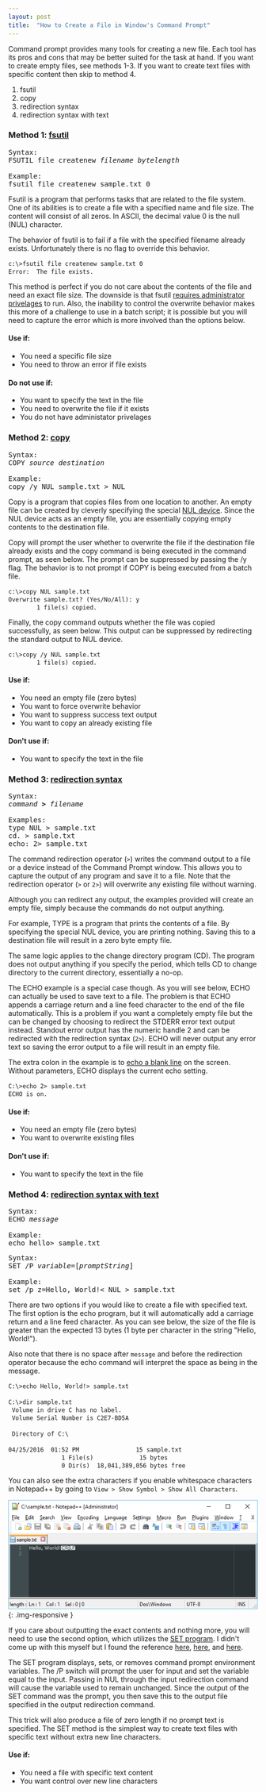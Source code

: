 ```yaml
---
layout: post
title:  "How to Create a File in Window's Command Prompt"
---
```

Command prompt provides many tools for creating a new file. Each tool has its pros and cons that may be better suited for the task at hand. If you want to create empty files, see methods 1-3. If you want to create text files with specific content then skip to method 4.

1. fsutil
2. copy
3. redirection syntax
4. redirection syntax with text

### Method 1: [fsutil](https://technet.microsoft.com/en-us/library/cc788058.aspx)
<pre>
Syntax:
FSUTIL file createnew <i>filename</i> <i>bytelength</i>

Example: 
fsutil file createnew sample.txt 0
</pre>

Fsutil is a program that performs tasks that are related to the file system. One of its abilities is to create a file with a specified name and file size. The content will consist of all zeros. In ASCII, the decimal value 0 is the null (NUL) character.

The behavior of fsutil is to fail if a file with the specified filename already exists. Unfortunately there is no flag to override this behavior.

	c:\>fsutil file createnew sample.txt 0
	Error:  The file exists.

This method is perfect if you do not care about the contents of the file and need an exact file size. The downside is that fsutil [requires administrator privelages](https://technet.microsoft.com/en-us/library/cc753059.aspx) to run. Also, the inability to control the overwrite behavior makes this more of a challenge to use in a batch script; it is possible but you will need to capture the error which is more involved than the options below.

#### Use if:

* You need a specific file size
* You need to throw an error if file exists

#### Do not use if:

* You want to specify the text in the file
* You need to overwrite the file if it exists
* You do not have administator privelages


### Method 2: [copy](https://technet.microsoft.com/en-us/library/bb490886.aspx)

<pre>
Syntax:
COPY <i>source</i> <i>destination</i>

Example:
copy /y NUL sample.txt > NUL
</pre>

Copy is a program that copies files from one location to another. An empty file can be created by cleverly specifying the special [NUL device](http://ss64.com/nt/nul.html). Since the NUL device acts as an empty file, you are essentially copying empty contents to the destination file.

Copy will prompt the user whether to overwrite the file if the destination file already exists and the copy command is being executed in the command prompt, as seen below. The prompt can be suppressed by passing the /y flag. The behavior is to not prompt if COPY is being executed from a batch file.

	c:\>copy NUL sample.txt
	Overwrite sample.txt? (Yes/No/All): y
			1 file(s) copied.

Finally, the copy command outputs whether the file was copied successfully, as seen below. This output can be suppressed by redirecting the standard output to NUL device.

	c:\>copy /y NUL sample.txt
        	1 file(s) copied.

#### Use if:

* You need an empty file (zero bytes)
* You want to force overwrite behavior
* You want to suppress success text output
* You want to copy an already existing file

#### Don't use if:

* You want to specify the text in the file


### Method 3: [redirection syntax](http://ss64.com/nt/syntax-redirection.html)

<pre>
Syntax:
<i>command</i> <b>></b> <i>filename</i>

Examples:
type NUL > sample.txt	
cd. > sample.txt
echo: 2> sample.txt
</pre>

The command redirection operator (`>`) writes the command output to a file or a device instead of the Command Prompt window. This allows you to capture the output of any program and save it to a file. Note that the redirection operator (`>` or `2>`) will overwrite any existing file without warning.

Although you can redirect any output, the examples provided will create an empty file, simply because the commands do not output anything. 

For example, TYPE is a program that prints the contents of a file. By specifying the special NUL device, you are printing nothing. Saving this to a destination file will result in a zero byte empty file. 

The same logic applies to the change directory program (CD). The program does not output anything if you specify the period, which tells CD to change directory to the current directory, essentially a no-op.

The ECHO example is a special case though. As you will see below, ECHO can actually be used to save text to a file. The problem is that ECHO appends a carriage return and a line feed character to the end of the file automatically. This is a problem if you want a completely empty file but the can be changed by choosing to redirect the STDERR error text output instead. Standout error output has the numeric handle 2 and can be redirected with the redirection syntax (`2>`). ECHO will never output any error text so saving the error output to a file will result in an empty file. 

The extra colon in the example is to [echo a blank line](https://technet.microsoft.com/en-us/library/bb490897.aspx) on the screen. Without parameters, ECHO displays the current echo setting.

	C:\>echo 2> sample.txt
	ECHO is on.

#### Use if:

* You need an empty file (zero bytes)
* You want to overwrite existing files

#### Don't use if:

* You want to specify the text in the file


### Method 4: [redirection syntax with text](http://ss64.com/nt/syntax-redirection.html)

<pre>
Syntax:
ECHO <i>message</i>

Example:
echo hello> sample.txt
</pre>

<pre>
Syntax:
SET /P <i>variable</i>=[<i>promptString</i>]

Example:
set /p z=Hello, World!< NUL > sample.txt
</pre>

There are two options if you would like to create a file with specified text. The first option is the echo program, but it will automatically add a carriage return and a line feed character. As you can see below, the size of the file is greater than the expected 13 bytes (1 byte per character in the string "Hello, World!"). 

Also note that there is no space after `message` and before the redirection operator because the echo command will interpret the space as being in the message.

	C:\>echo Hello, World!> sample.txt

	C:\>dir sample.txt
	 Volume in drive C has no label.
	 Volume Serial Number is C2E7-BD5A

	 Directory of C:\

	04/25/2016  01:52 PM                15 sample.txt
	               1 File(s)             15 bytes
	               0 Dir(s)  18,041,389,056 bytes free

You can also see the extra characters if you enable whitespace characters in Notepad++ by going to `View > Show Symbol > Show All Characters`.

![Whitespace characters in text-editor](/assets/echoextracharactersnpp.png){: .img-responsive }

If you care about outputting the exact contents and nothing more, you will need to use the second option, which utilizes the [SET program](http://ss64.com/nt/set.html). I didn't come up with this myself but I found the reference [here](http://ss64.com/nt/echo.html), [here](http://stackoverflow.com/a/1702790), and [here](https://groups.google.com/forum/#!msg/microsoft.public.win2000.cmdprompt.admin/CHS0gwjZQDA/L85IIcFcLgkJ).

The SET program displays, sets, or removes command prompt environment variables. The /P switch will prompt the user for input and set the variable equal to the input. Passing in NUL through the input redirection command will cause the variable used to remain unchanged. Since the output of the SET command was the prompt, you then save this to the output file specified in the output redirection command.

This trick will also produce a file of zero length if no prompt text is specified. The SET method is the simplest way to create text files with specific text without extra new line characters.

#### Use if:

* You need a file with specific text content
* You want control over new line characters